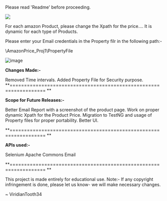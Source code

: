 
Please read 'Readme' before proceeding.

![](https://avatars.githubusercontent.com/u/40498622?v=4)


For each amazon Product, please change the Xpath for the price.... It is dynamic for each type of Products.

Please enter your Email credentials in the Property filr in the following path:-

\AmazonPrice_Proj1\PropertyFile

![image](https://user-images.githubusercontent.com/40498622/155555644-586c4e1c-67d0-48b9-aa13-00a12ed9e34d.png)

**Changes Made:-**

Removed Time intervals.
Added Property File for Security purpose.
**================================================================== **

**Scope for Future Releases:-**

Better Email Report with a screenshot of the product page.
Work on proper dynamic Xpath for the Product Price.
Migration to TestNG and usage of Property files for proper portability.
Better UI.

**================================================================== **

**APIs used:-**

Selenium
Apache Commons Email

**================================================================== **

This project is made entirely for educational use. Note:- If any copyright infringement is done, please let us know- we will make necessary changes.

~ ViridianTooth34
